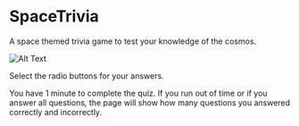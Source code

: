# SpaceTrivia
A space themed trivia game to test your knowledge of the cosmos.

![Alt Text](https://media.giphy.com/media/8OJf7QL7ncxGZ3pa0Y/giphy.gif)


Select the radio buttons for your answers.

You have 1 minute to complete the quiz. If you run out of time or if you answer all questions, the page will show how many questions you answered correctly and incorrectly. 